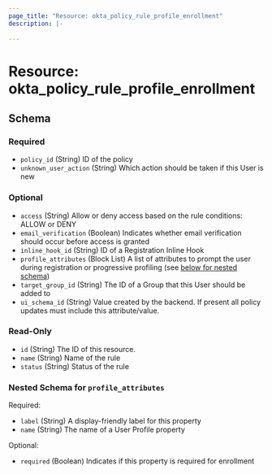```yaml
---
page_title: "Resource: okta_policy_rule_profile_enrollment"
description: |-
  
---
```


# Resource: okta_policy_rule_profile_enrollment





<!-- schema generated by tfplugindocs -->
## Schema

### Required

- `policy_id` (String) ID of the policy
- `unknown_user_action` (String) Which action should be taken if this User is new

### Optional

- `access` (String) Allow or deny access based on the rule conditions: ALLOW or DENY
- `email_verification` (Boolean) Indicates whether email verification should occur before access is granted
- `inline_hook_id` (String) ID of a Registration Inline Hook
- `profile_attributes` (Block List) A list of attributes to prompt the user during registration or progressive profiling (see [below for nested schema](#nestedblock--profile_attributes))
- `target_group_id` (String) The ID of a Group that this User should be added to
- `ui_schema_id` (String) Value created by the backend. If present all policy updates must include this attribute/value.

### Read-Only

- `id` (String) The ID of this resource.
- `name` (String) Name of the rule
- `status` (String) Status of the rule

<a id="nestedblock--profile_attributes"></a>
### Nested Schema for `profile_attributes`

Required:

- `label` (String) A display-friendly label for this property
- `name` (String) The name of a User Profile property

Optional:

- `required` (Boolean) Indicates if this property is required for enrollment


